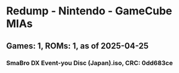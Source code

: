 # Redump - Nintendo - GameCube MIAs
## Games: 1, ROMs: 1, as of 2025-04-25

### SmaBro DX Event-you Disc (Japan).iso, CRC: 0dd683ce

